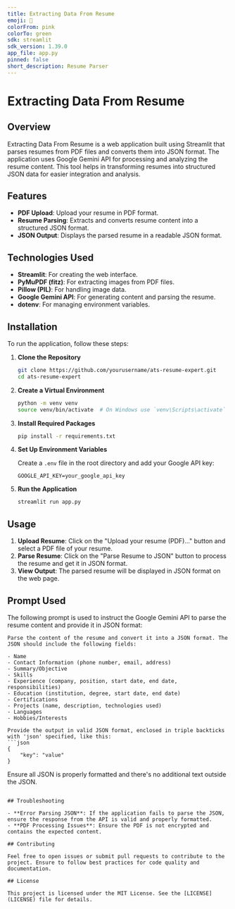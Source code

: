 ```yaml
---
title: Extracting Data From Resume
emoji: 🐠
colorFrom: pink
colorTo: green
sdk: streamlit
sdk_version: 1.39.0
app_file: app.py
pinned: false
short_description: Resume Parser
---
```


# Extracting Data From Resume

## Overview

Extracting Data From Resume is a web application built using Streamlit that parses resumes from PDF files and converts them into JSON format. The application uses Google Gemini API for processing and analyzing the resume content. This tool helps in transforming resumes into structured JSON data for easier integration and analysis.

## Features

- **PDF Upload**: Upload your resume in PDF format.
- **Resume Parsing**: Extracts and converts resume content into a structured JSON format.
- **JSON Output**: Displays the parsed resume in a readable JSON format.

## Technologies Used

- **Streamlit**: For creating the web interface.
- **PyMuPDF (fitz)**: For extracting images from PDF files.
- **Pillow (PIL)**: For handling image data.
- **Google Gemini API**: For generating content and parsing the resume.
- **dotenv**: For managing environment variables.

## Installation

To run the application, follow these steps:

1. **Clone the Repository**

   ```bash
   git clone https://github.com/yourusername/ats-resume-expert.git
   cd ats-resume-expert
   ```

2. **Create a Virtual Environment**

   ```bash
   python -m venv venv
   source venv/bin/activate  # On Windows use `venv\Scripts\activate`
   ```

3. **Install Required Packages**

   ```bash
   pip install -r requirements.txt
   ```

4. **Set Up Environment Variables**

   Create a `.env` file in the root directory and add your Google API key:

   ```env
   GOOGLE_API_KEY=your_google_api_key
   ```

5. **Run the Application**

   ```bash
   streamlit run app.py
   ```

## Usage

1. **Upload Resume**: Click on the "Upload your resume (PDF)..." button and select a PDF file of your resume.
2. **Parse Resume**: Click on the "Parse Resume to JSON" button to process the resume and get it in JSON format.
3. **View Output**: The parsed resume will be displayed in JSON format on the web page.

## Prompt Used

The following prompt is used to instruct the Google Gemini API to parse the resume content and provide it in JSON format:

```plaintext
Parse the content of the resume and convert it into a JSON format. The JSON should include the following fields:

- Name
- Contact Information (phone number, email, address)
- Summary/Objective
- Skills
- Experience (company, position, start date, end date, responsibilities)
- Education (institution, degree, start date, end date)
- Certifications
- Projects (name, description, technologies used)
- Languages
- Hobbies/Interests

Provide the output in valid JSON format, enclosed in triple backticks with 'json' specified, like this:
```json
{
    "key": "value"
}
```
Ensure all JSON is properly formatted and there's no additional text outside the JSON.
```

## Troubleshooting

- **Error Parsing JSON**: If the application fails to parse the JSON, ensure the response from the API is valid and properly formatted.
- **PDF Processing Issues**: Ensure the PDF is not encrypted and contains the expected content.

## Contributing

Feel free to open issues or submit pull requests to contribute to the project. Ensure to follow best practices for code quality and documentation.

## License

This project is licensed under the MIT License. See the [LICENSE](LICENSE) file for details.
